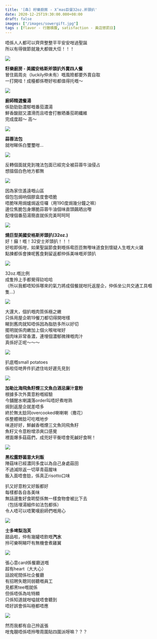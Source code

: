 ```yaml
---
title: '[犇] 籽樂廚房 - X’mas巨餐32oz.斧頭扒'
date: 2020-12-25T19:30:00.000+08:00
draft: false
images: ["/images/sowergift.jpg"]
tags : [flavor - 行膳積腹, satisfaction - 黃店懲罰日]
---
```


唔係人人都可以齊齊整整平平安安咁過聖誕  
所以有得做節就幾大都做大佢！！！　　

![](/images/sowergift.jpg)

**籽樂廚房 - 美國安格斯斧頭扒外賣四人餐**  
冒住肩周炎（luckily仲未有）嘅風險都要外賣自取  
一打開哇！成檯都係嘢好啦都值得托嘅～  

![](/images/sowergift1.jpg)

**廚師精選餐湯**  
係勁勁勁濃郁嘅番茄濃湯  
鮮香酸甜又濃滑而且唔會打散晒番茄啲纖維  
完成度超～ 高～ 

![](/images/sowergift2.jpg)

**蒜蓉法包**  
就咁睇係白璽璽咁...

![](/images/sowergift3.jpg)

反轉個面就見到塊法包面已經完全被蒜蓉牛油侵占  
想搵個白色地方都無  

![](/images/sowergift4.jpg)

因為家住遙遠嘅山區  
個包包焗响個膠盒度會唔脆  
唔脆咪用焗爐焗返佢囉（用190度焗幾分鐘之嘛）  
邊位焦脆包身爆脆蒜蓉牛油個味直頭飆晒出嚟  
配埋個番茄湯簡直就係完美呵呵呵  

![](/images/sowergift5.jpg)

**燒巨型美國安格斯斧頭扒(32oz.)**  
好！癲！嘅！32安士斧頭扒！！！  
好啦即係咁，如果聖誕節食剩嘅係嚡匝匝無嚟味道食到懷疑人生嘅大火雞  
點揀都係會揀呢舊食剩留返都仲係美味嘅斧頭扒  

![](/images/sowergift6.jpg)

32oz.嘅比例  
成隻拎上手都覺得攰哈哈  
（所以我都唔知係哪來的氣力將成個餐就咁托返屋企，仲係坐公共交通工具嗰隻...）  

![](/images/sowergift7.jpg)

大還大，個扒嘅肉質係極之嫩  
只係用屋企啲19餐刀都切得開咁樣  
睇到舊肉就知唔係因為脂肪多所以好切    
擺明就係肉嫩加上個火喉啱啱好  
個肉味非常香濃，連埋個濃郁微辣嘅肉汁  
真係好正呢～～～  

![](/images/sowergift8.jpg)

扒底嘅small potatoes    
係啦佢哋畀件扒遮住咗好遲先見到  

![](/images/sowergift9.jpg)

**加勒比海飛魚籽煙三文魚白酒忌廉汁意粉**  
根據多次外賣意粉嘅經驗  
今舖醒水喇識落order叫唔好煮咁熟  
焗到返屋企就差唔多  
終於無太腍同overcooked喇喇喇（撒花）  
係整體微腍可吃嘅地步  
味道好好，鮮鹹香嘅煙三文魚同飛魚籽  
魚籽又令意粉增添爽口感覺  
裡面爆多菇菇們，成兜好平衡唔會死鹹好食啊！  

![](/images/sowergift10.jpg)

**黑松露野菌意大利飯**  
陣菇味已經濃同多度以為自己身處菇田  
不過減除返一切草青菇腥味  
飯入面唔會腍，係真正risotto口味  
  
扒又好意粉又好飯都好  
每樣都各自各美味  
無話邊隻好食啲堅係無一樣食物會被比下去  
（包括埋湯細件如法包都係）  
令人唔可以唔驚嘆廚師們嘅用心  

![](/images/sowergift11.jpg)

**士多啤梨泡芙**  
甜品啦，仲有幾罐唔飲嘅**汽水**  
拎可樂啊睇吓有無機會煮雞翼  

![](/images/sowergift12.jpg)

張心意card係餐廳送嘅  
超有heart（大大心）  
話說呢間係社企餐廳  
有招聘失聰同弱聽嘅員工  
見都黑tee嘅就係  
但係唔係為咗特顯  
只係知道就咁嗌就唔會聽到  
唔好誤會係叫極都唔應  

![](/images/sowergift13.jpg)

然而我都有自己拎返張  
咁鬼靚唔係唔拎嚟周圍貼四圍派呀嘛？？？
